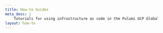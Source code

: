 ```yaml
---
title: How-to Guides
meta_desc: |
    Tutorials for using infrastructure as code in the Pulumi GCP Global CloudRun Package package
layout: how-to
---
```

